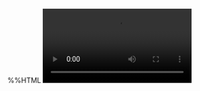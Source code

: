 

<!--
 * @version:
 * @Author:  StevenJokess https://github.com/StevenJokess
 * @Date: 2020-12-14 22:40:19
 * @LastEditors:  StevenJokess https://github.com/StevenJokess
 * @LastEditTime: 2020-12-14 22:40:20
 * @Description:
 * @TODO::
 * @Reference:https://colab.research.google.com/github/lexfridman/mit-deep-learning/blob/master/tutorial_gans/tutorial_gans.ipynb#scrollTo=kgmAWCcEsIfY
-->
%%HTML
<video autoplay loop>
  <source src="gan.mp4" type="video/mp4">
</video>
